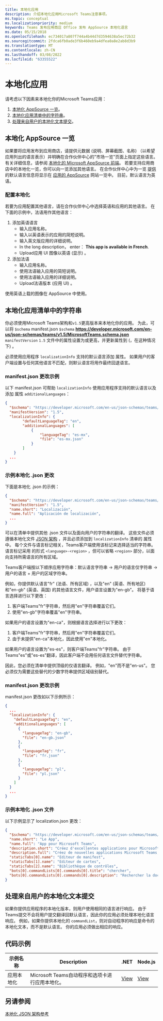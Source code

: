 ```yaml
---
title: 本地化应用
description: 介绍本地化应用Microsoft Teams注意事项。
ms.topic: conceptual
ms.localizationpriority: medium
keywords: Teams 发布应用商店 Office 发布 AppSource 本地化语言
ms.date: 05/15/2018
ms.openlocfilehash: ec734017a807f744a4b44d7d3594638a5ec72b32
ms.sourcegitcommit: 2fdca6fb0ade3f6b460eb9a4dfea0a8e2ab8d3b9
ms.translationtype: MT
ms.contentlocale: zh-CN
ms.lasthandoff: 03/08/2022
ms.locfileid: "63355522"
---
```

# <a name="localize-your-app"></a>本地化应用

请考虑以下因素来本地化你的Microsoft Teams应用：

1. [本地化 AppSource 一览](#localize-your-appsource-listing)。
1. [本地化应用清单中的字符串](#localize-strings-in-your-app-manifest)。 
1. [处理来自用户的本地化文本提交](#handle-localized-text-submissions-from-your-users)。

## <a name="localize-your-appsource-listing"></a>本地化 AppSource 一览

如果要将应用发布到应用商店，请提供元数据 (说明、屏幕截图、名称) （以希望应用列出的语言表示）并明确在合作伙伴中心的"市场一览"页面上指定这些语言。 有关详细信息，请参阅 [本地化的 Microsoft AppSource 前端](/office/dev/store/prepare-localized-solutions#localized-microsoft-appsource-fronts)。 若要支持应用商店中的本地化一览，你可以向一览添加其他语言。 在合作伙伴中心中为一览 [提供](/office/dev/store/submit-to-appsource-via-partner-center) 的默认语言信息将显示在 [应用的 AppSource](https://appsource.microsoft.com/marketplace/apps?product=office%3Bteams&page=1 "AppSource 是满足团队所有需求的地方。将聊天、会议、通话、文件和工具等一切汇集在一起，以实现更高效的团队合作。") 网站一览中。 目前，默认语言为英语。

### <a name="configure-localization"></a>配置本地化

若要为应用配置其他语言，请在合作伙伴中心[](/office/dev/store/submit-to-appsource-via-partner-center)中选择英语和应用的其他语言。 在下面的示例中，法语用作其他语言：

1. 添加英语语言
    * 输入应用名称。
    * 输入以英语表示的应用的简短说明。
    * 输入英文版应用的详细说明。
    * In the long description， enter： **This app is available in French**.
    * Upload应用 UI 图像以英语 (显示) 。
2. 添加法语
    * 输入应用名称。
    * 使用法语输入应用的简短说明。
    * 使用法语输入应用的详细说明。
    * Upload法语版本 (应用 UI) 。

使用英语上载的图像在 AppSource 中使用。

## <a name="localize-strings-in-your-app-manifest"></a>本地化应用清单中的字符串

你必须使用Microsoft Teams架构和`v1.5`更高版本来本地化你的应用。 为此，可以将 `$schema` manifest.json `$schema` **https://developer.microsoft.com/en-us/json-schemas/teams/v1.5/MicrosoftTeams.schema.json** `manifestVersion` `1.5` 文件中的属性设置为或更高，并更新属性到 (，在这种情况下) 。 

必须使用应用程序 `localizationInfo` 支持的默认语言添加 属性。 如果用户的客户端设置与任何其他语言不匹配，则默认语言将用作最终回退语言。

### <a name="example-manifestjson-change"></a>manifest.json 更改示例

以下 manifest.json 可帮助 `localizationInfo` 使用应用程序支持的默认语言以及 添加 属性 `additionalLanguages`：

```json
{
  "$schema": "https://developer.microsoft.com/en-us/json-schemas/teams/v1.5/MicrosoftTeams.schema.json",
  "manifestVersion": "1.5",
  "localizationInfo": {
        "defaultLanguageTag": "en",
        "additionalLanguages": [
            {
                "languageTag": "es-mx",
                "file": "es-mx.json"
            }
        ]
    }
  ...
}
```

### <a name="example-localization-json-change"></a>示例本地化 .json 更改

下面是本地化 .json 的示例：

```json
{
  "$schema": "https://developer.microsoft.com/en-us/json-schemas/teams/v1.5/MicrosoftTeams.Localization.schema.json",
  "manifestVersion": "1.5",
  "name.short": "Localización",
  "name.full": "Aplicación de localización",
  ...
}
```


可以在清单中提供其他 .json 文件以及面向用户的字符串的翻译。 这些文件必须遵循本地化文件 [JSON 架构](../../resources/schema/localization-schema.md) ，并且必须添加到 `localizationInfo` 清单的 属性中。 每个文件与语言标记相关，Teams客户端使用该标记来选择适当的字符串。 语言标记采用 的形式 `<language>-<region>` ，但可以省略 `<region>` 部分，以面向支持所需语言的所有区域。

Teams客户端按以下顺序应用字符串：默认语言字符串 -> 用户的语言仅字符串 -> 用户的语言 + 用户的区域字符串。

例如，你提供默认语言"fr" (法语、所有区域) ，以及"en" (英语、所有地区) 和"en-gb" (英语、英国) 的其他语言文件，用户语言设置为"en-gb"。 将基于语言选择进行以下更改：

1. 客户端Teams"fr"字符串，然后用"en"字符串覆盖它们。
1. 使用"en-gb"字符串覆盖"en"字符串。

如果用户的语言设置为"en-ca"，则根据语言选择进行以下更改： 

1. 客户端Teams"fr"字符串，然后用"en"字符串覆盖它们。
1. 由于未提供"en-ca"本地化，因此使用"en"本地化。

如果用户的语言设置为"es-es"，则客户端Teams"fr"字符串。 由于Teams"es"或"es-es"翻译，因此客户端不会用任何语言文件替代字符串。

因此，您必须在清单中提供顶级的仅语言翻译。 例如，"en"而不是"en-us"。 您必须仅为需要这些替代的少数字符串提供区域级别替代。 

### <a name="example-manifestjson-change"></a>manifest.json 更改示例

manifest.json 更改如以下示例所示：

```json
{
  ...
  "localizationInfo": {
    "defaultLanguageTag": "en",
    "additionalLanguages": [
      {
        "languageTag": "en-gb",
        "file": "en-gb.json"
      },
      {
        "languageTag": "fr",
        "file": "fr.json"
      },
      {
        "languageTag": "pl",
        "file": "pl.json"
      }
    ]
  }
  ...
}
```

### <a name="example-localization-json-file"></a>示例本地化 .json 文件

 以下示例显示了 localization.json 更改：

```json
{
  "$schema": "https://developer.microsoft.com/en-us/json-schemas/teams/v1.8/MicrosoftTeams.Localization.schema.json",
  "name.short": "Le App",
  "name.full": "App pour Microsoft Teams",
  "description.short": "Créez d'excellentes applications pour Microsoft Teams avec App.",
  "description.full": "Créez de nouvelles applications Microsoft Teams, concevez et prévisualisez des cartes bot, et explorez la documentation avec App.",
  "staticTabs[0].name": "Editeur de manifest",
  "staticTabs[1].name": "Editeur de cartes",
  "staticTabs[2].name": "Bibliothèque de contrôles",
  "bots[0].commandLists[0].commands[0].title": "chercher",
  "bots[0].commandLists[0].commands[0].description": "Rechercher la documentation Teams pertinente"
}
```

## <a name="handle-localized-text-submissions-from-your-users"></a>处理来自用户的本地化文本提交

如果你提供应用程序的本地化版本，则用户使用相同的语言进行响应。 由于Teams提交不会将用户提交翻译回默认语言，因此你的应用必须处理本地化语言响应。 例如，如果你提供本地化的 `commandList`，则对自动程序的响应是命令的本地化文本，而不是默认语言。 你的应用必须做出相应的响应。

## <a name="code-sample"></a>代码示例

| 示例名称 | Description | .NET | Node.js |
|-------------|-------------|------|------|
| 应用本地化 | Microsoft Teams自动程序和选项卡进行应用本地化。 | [View](https://github.com/OfficeDev/Microsoft-Teams-Samples/tree/main/samples/app-localization/csharp) |[View](https://github.com/OfficeDev/Microsoft-Teams-Samples/tree/main/samples/app-localization/nodejs) |

## <a name="see-also"></a>另请参阅

[本地化 JSON 架构参考](~/resources/schema/localization-schema.md)
